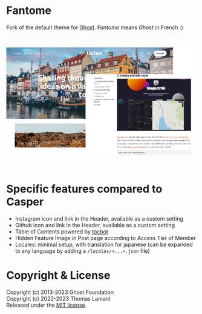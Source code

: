 # Fantome

Fork of the default theme for [Ghost](http://github.com/tryghost/ghost/). _Fantome_ means _Ghost_ in French :)

&nbsp;

![screenshot](https://raw.githubusercontent.com/tmlmt/fantome/main/assets/screenshot.webp)

&nbsp;

# Specific features compared to Casper

- Instagram icon and link in the Header, available as a custom setting
- Github icon and link in the Header, available as a custom setting
- Table of Contents powered by [tocbot](https://tscanlin.github.io/tocbot/)
- Hidden Feature Image in Post page according to Access Tier of Member
- Locales: minimal setup, with translation for japanese (can be expanded to any language by adding a `/locales/<...>.json` file)

# Copyright & License

Copyright (c) 2013-2023 Ghost Foundation  
Copyright (c) 2022-2023 Thomas Lamant  
Released under the [MIT license](LICENSE).

